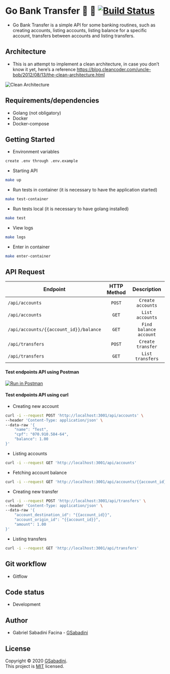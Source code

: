 # Go Bank Transfer :bank: :money_with_wings: [![Build Status](https://travis-ci.org/GSabadini/go-bank-transfer.svg?branch=master)](https://travis-ci.org/GSabadini/go-bank-transfer)
- Go Bank Transfer is a simple API for some banking routines, such as creating accounts, listing accounts, listing balance for a specific account, transfers between accounts and listing transfers.

## Architecture
-  This is an attempt to implement a clean architecture, in case you don’t know it yet, here’s a reference https://blog.cleancoder.com/uncle-bob/2012/08/13/the-clean-architecture.html

![Clean Architecture](cleanarch.png)

## Requirements/dependencies
- Golang (not obligatory)
- Docker
- Docker-compose

## Getting Started

- Environment variables

```sh
create .env through .env.example
```

- Starting API

```sh
make up
```

- Run tests in container (it is necessary to have the application started)

```sh
make test-container
```

- Run tests local (it is necessary to have golang installed)

```sh
make test
```

- View logs

```sh
make logs
```

- Enter in container

```sh
make enter-container
```

## API Request

| Endpoint        | HTTP Method           | Description       |
| --------------- | :---------------------: | :-----------------: |
| `/api/accounts` | `POST`                | `Create accounts` |
| `/api/accounts` | `GET`                 | `List accounts`   |
| `/api/accounts/{{account_id}}/balance`   | `GET`                |    `Find balance account` |
| `/api/transfers`| `POST`                | `Create transfer` |
| `/api/transfers`| `GET`                 | `List transfers`  |

#### Test endpoints API using Postman

[![Run in Postman](https://run.pstmn.io/button.svg)](https://app.getpostman.com/run-collection/6f08b3fd0e5eb169f75a)

#### Test endpoints API using curl

- Creating new account

```bash
curl -i --request POST 'http://localhost:3001/api/accounts' \
--header 'Content-Type: application/json' \
--data-raw '{
    "name": "Test",
    "cpf": "070.910.584-64",
    "balance": 1.00
}'
```

- Listing accounts

```bash
curl -i --request GET 'http://localhost:3001/api/accounts'
```

- Fetching account balance

```bash
curl -i --request GET 'http://localhost:3001/api/accounts/{{account_id}}/balance'
```

- Creating new transfer

```bash
curl -i --request POST 'http://localhost:3001/api/transfers' \
--header 'Content-Type: application/json' \
--data-raw '{
	"account_destination_id": "{{account_id}}",
	"account_origin_id": "{{account_id}}",
	"amount": 1.00
}'
```

- Listing transfers

```bash
curl -i --request GET 'http://localhost:3001/api/transfers'
```

## Git workflow
- Gitflow

## Code status
- Development

## Author
- Gabriel Sabadini Facina - [GSabadini](https://github.com/GSabadini)

## License
Copyright © 2020 [GSabadini](https://github.com/GSabadini).<br />
This project is [MIT](LICENSE) licensed.

